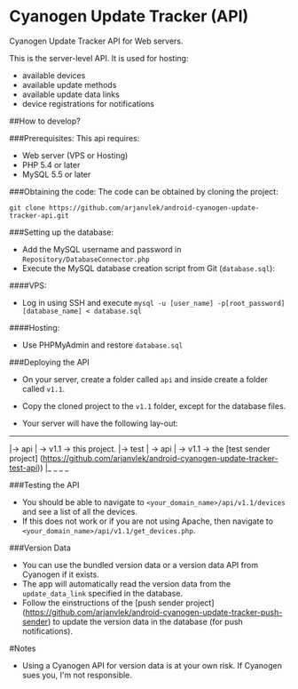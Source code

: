 # Cyanogen Update Tracker (API)
Cyanogen Update Tracker API for Web servers.

This is the server-level API. It is used for hosting:
- available devices
- available update methods
- available update data links
- device registrations for notifications

##How to develop?

###Prerequisites:
This api requires:
- Web server (VPS or Hosting)
- PHP 5.4 or later
- MySQL 5.5 or later

###Obtaining the code:
The code can be obtained by cloning the project:
```
git clone https://github.com/arjanvlek/android-cyanogen-update-tracker-api.git
```

###Setting up the database:
- Add the MySQL username and password in `Repository/DatabaseConnector.php` 
- Execute the MySQL database creation script from Git (`database.sql`):

####VPS:
- Log in using SSH and execute `mysql -u [user_name] -p[root_password] [database_name] < database.sql`

####Hosting:
- Use PHPMyAdmin and restore `database.sql`


###Deploying the API
- On your server, create a folder called `api` and inside create a folder called `v1.1`.
- Copy the cloned project to the `v1.1` folder, except for the database files.

- Your server will have the following lay-out:
 _ _ _ _
|-> api
|    -> v1.1 -> this project.
|-> test
|    -> api
|        -> v1.1 -> the [test sender project] (https://github.com/arjanvlek/android-cyanogen-update-tracker-test-api))
|_ _ _ _

###Testing the API
- You should be able to navigate to `<your_domain_name>/api/v1.1/devices` and see a list of all the devices.
- If this does not work or if you are not using Apache, then navigate to `<your_domain_name>/api/v1.1/get_devices.php`.


###Version Data
- You can use the bundled version data or a version data API from Cyanogen if it exists.
- The app will automatically read the version data from the `update_data_link` specified in the database.
- Follow the einstructions of the [push sender project] (https://github.com/arjanvlek/android-cyanogen-update-tracker-push-sender) to update the version data in the database (for push notifications).

#Notes
- Using a Cyanogen API for version data is at your own risk. If Cyanogen sues you, I'm not responsible.

